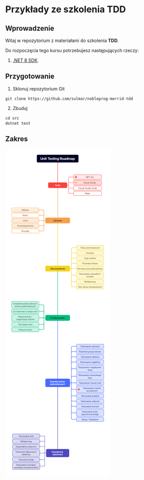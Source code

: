 
# Przykłady ze szkolenia TDD

## Wprowadzenie

Witaj w repozytorium z materiałami do szkolenia **TDD**.

Do rozpoczęcia tego kursu potrzebujesz następujących rzeczy:

1. [.NET 8 SDK](https://dotnet.microsoft.com/en-us/download/dotnet/8.0).

## Przygotowanie
1. Sklonuj repozytorium Git
```
git clone https://github.com/sulmar/nobleprog-merrid-tdd
```
2. Zbuduj
```
cd src
dotnet test
```

## Zakres
![Roadmap](docs/roadmap.png)
